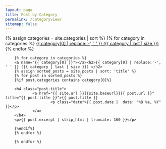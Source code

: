 ```yaml
---
layout: page
title: Post by Category
permalink: /categoryview/
sitemap: false
---
```

    
<div>
    {% assign categories = site.categories | sort %}
    {% for category in categories %}
     <span class="site-tag">
        <a href="#{{ category | first | slugify }}">
                {{ category[0] | replace:'-', ' ' }} ({{ category | last | size }})
        </a>
    </span>
    {% endfor %}
</div>
    
<div id="index">

        {% for category in categories %}
        <a name="{{ category[0] }}"></a><h2>{{ category[0] | replace:'-', ' ' }} ({{ category | last | size }}) </h2>
        {% assign sorted_posts = site.posts | sort: 'title' %}
        {% for post in sorted_posts %}
        {%if post.categories contains category[0]%}

        <h4 class="post-title">
                <a href="{{ site.url }}{{site.baseurl}}{{ post.url }}" title="{{ post.title }}">{{ post.title }} 
                        <p class="date">{{ post.date |  date: "%B %e, %Y" }}</p>
                </a>
        </h4>
        <p>{{ post.excerpt | strip_html | truncate: 160 }}</p>

        {%endif%}
        {% endfor %}

        {% endfor %}
</div>
